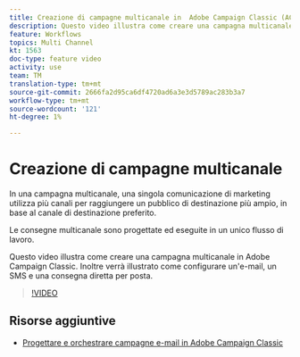 ```yaml
---
title: Creazione di campagne multicanale in  Adobe Campaign Classic (ACC)
description: Questo video illustra come creare una campagna multicanale in  Adobe Campaign Classic. Inoltre verrà illustrato come configurare un'e-mail, un SMS e una consegna diretta per posta.
feature: Workflows
topics: Multi Channel
kt: 1563
doc-type: feature video
activity: use
team: TM
translation-type: tm+mt
source-git-commit: 2666fa2d95ca6df4720ad6a3e3d5789ac283b3a7
workflow-type: tm+mt
source-wordcount: '121'
ht-degree: 1%

---
```



# Creazione di campagne multicanale

In una campagna multicanale, una singola comunicazione di marketing utilizza più canali per raggiungere un pubblico di destinazione più ampio, in base al canale di destinazione preferito.

Le consegne multicanale sono progettate ed eseguite in un unico flusso di lavoro.

Questo video illustra come creare una campagna multicanale in  Adobe Campaign Classic. Inoltre verrà illustrato come configurare un&#39;e-mail, un SMS e una consegna diretta per posta.

>[!VIDEO](https://video.tv.adobe.com/v/24981?quality=12)

## Risorse aggiuntive

* [Progettare e orchestrare campagne e-mail in  Adobe Campaign Classic](https://helpx.adobe.com/campaign/classic/how-to/design-orchestrate-email-campaigns-in-campaign-classic.html)

